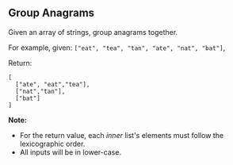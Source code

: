## Group Anagrams

Given an array of strings, group anagrams together.

For example, given: `["eat", "tea", "tan", "ate", "nat", "bat"]`,

Return:

```
[
  ["ate", "eat","tea"],
  ["nat","tan"],
  ["bat"]
]
```

**Note:**

* For the return value, each *inner* list's elements must follow the lexicographic order.
* All inputs will be in lower-case.
